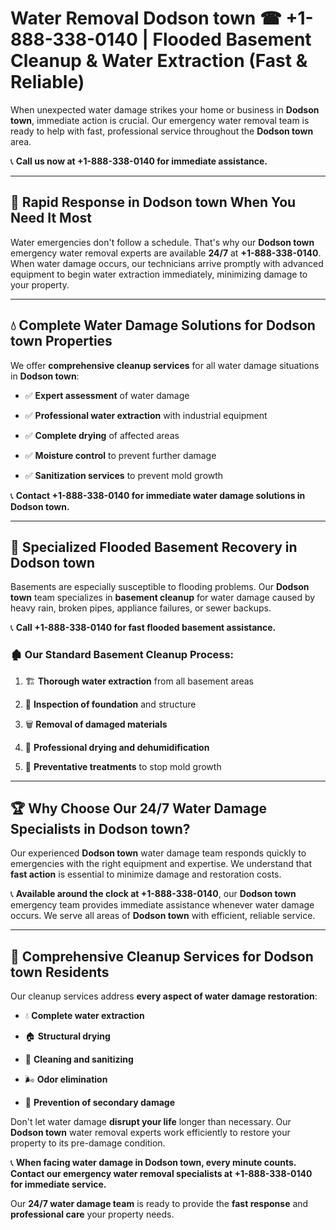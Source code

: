 # Water Removal Dodson town ☎ +1-888-338-0140 | Flooded Basement Cleanup & Water Extraction (Fast & Reliable)

When unexpected water damage strikes your home or business in **Dodson town**, immediate action is crucial. Our emergency water removal team is ready to help with fast, professional service throughout the **Dodson town** area. 

📞 **Call us now at +1-888-338-0140 for immediate assistance.**
---
## 🚀 Rapid Response in Dodson town When You Need It Most
Water emergencies don't follow a schedule. That's why our **Dodson town** emergency water removal experts are available **24/7** at **+1-888-338-0140**. When water damage occurs, our technicians arrive promptly with advanced equipment to begin water extraction immediately, minimizing damage to your property.
---
## 💧 Complete Water Damage Solutions for Dodson town Properties
We offer **comprehensive cleanup services** for all water damage situations in **Dodson town**:
- ✅ **Expert assessment** of water damage  
- ✅ **Professional water extraction** with industrial equipment  
- ✅ **Complete drying** of affected areas  
- ✅ **Moisture control** to prevent further damage  
- ✅ **Sanitization services** to prevent mold growth  
📞 **Contact +1-888-338-0140 for immediate water damage solutions in Dodson town.**
---
## 🌊 Specialized Flooded Basement Recovery in Dodson town
Basements are especially susceptible to flooding problems. Our **Dodson town** team specializes in **basement cleanup** for water damage caused by heavy rain, broken pipes, appliance failures, or sewer backups. 
📞 **Call +1-888-338-0140 for fast flooded basement assistance.**
### 🏚️ Our Standard Basement Cleanup Process:
1. 🏗️ **Thorough water extraction** from all basement areas  
2. 🔎 **Inspection of foundation** and structure  
3. 🗑️ **Removal of damaged materials**  
4. 💨 **Professional drying and dehumidification**  
5. 🚫 **Preventative treatments** to stop mold growth  
---
## 🏆 Why Choose Our 24/7 Water Damage Specialists in Dodson town?
Our experienced **Dodson town** water damage team responds quickly to emergencies with the right equipment and expertise. We understand that **fast action** is essential to minimize damage and restoration costs.
📞 **Available around the clock at +1-888-338-0140**, our **Dodson town** emergency team provides immediate assistance whenever water damage occurs. We serve all areas of **Dodson town** with efficient, reliable service.
---
## 🧹 Comprehensive Cleanup Services for Dodson town Residents
Our cleanup services address **every aspect of water damage restoration**:
- 💧 **Complete water extraction**  
- 🏠 **Structural drying**  
- 🧼 **Cleaning and sanitizing**  
- 🌬️ **Odor elimination**  
- 🚫 **Prevention of secondary damage**  
Don't let water damage **disrupt your life** longer than necessary. Our **Dodson town** water removal experts work efficiently to restore your property to its pre-damage condition.
📞 **When facing water damage in Dodson town, every minute counts. Contact our emergency water removal specialists at +1-888-338-0140 for immediate service.**
Our **24/7 water damage team** is ready to provide the **fast response** and **professional care** your property needs.
